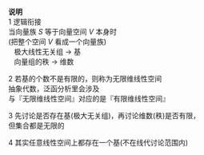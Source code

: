 **说明**  
1 逻辑衔接  
当向量族 $S$ 等于向量空间 $V$ 本身时  
(把整个空间 $V$ 看成一个向量族)  
$\enspace$ 极大线性无关组 $\longrightarrow$ 基  
$\enspace$ 向量组的秩 $\longrightarrow$ 维数  
  
2 若基的个数不是有限的，则称为无限维线性空间  
抽象代数，泛函分析里会涉及  
与『无限维线性空间』对应的是『有限维线性空间』  
  
3 先讨论是否存在基(极大无关组)，再讨论维数(秩)是否有限，  
但集合都是无限的  
  
4 其实任意线性空间上都存在一个基(不在线代讨论范围内)  

